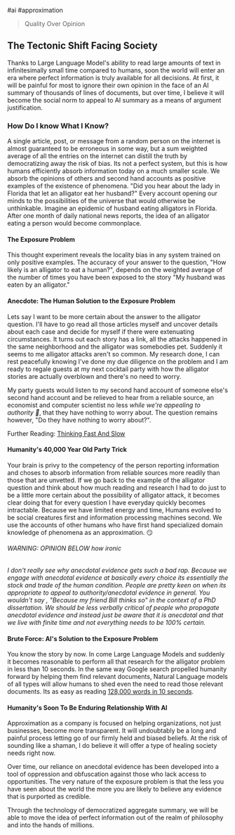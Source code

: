#ai #approximation
>Quality Over Opinion
## The Tectonic Shift Facing Society
Thanks to Large Language Model's ability to read large amounts of text in infinitesimally small time compared to humans, soon the world will enter an era where perfect information is truly available for all decisions. At first, it will be painful for most to ignore their own opinion in the face of an AI summary of thousands of lines of documents, but over time, I believe it will become the social norm to appeal to AI summary as a means of argument justification.
### How Do I know What I Know?
A single article, post, or message from a random person on the internet is almost guaranteed to be erroneous in some way, but a sum weighted average of all the entries on the internet can distill the truth by democratizing away the risk of bias. Its not a perfect system, but this is how humans efficiently absorb information today on a much smaller scale. We absorb the opinions of others and second hand accounts as positive examples of the existence of phenomena. "Did you hear about the lady in Florida that let an alligator eat her husband?" Every account opening our minds to the possibilities of the universe that would otherwise be unthinkable. Imagine an epidemic of husband eating alligators in Florida. After one month of daily national news reports, the idea of an alligator eating a person would become commonplace. 
#### The Exposure Problem 
This thought experiment reveals the locality bias in any system trained on only positive examples. The accuracy of your answer to the question, "How likely is an alligator to eat a human?", depends on the weighted average of the number of times you have been exposed to the story "My husband was eaten by an alligator."
#### Anecdote: The Human Solution to the Exposure Problem
Lets say I want to be more certain about the answer to the alligator question. I'll have to go read all those articles myself and uncover details about each case and decide for myself if there were extenuating circumstances. It turns out each story has a link, all the attacks happened in the same neighborhood and the alligator was somebodies pet. Suddenly it seems to me alligator attacks aren't so common. My research done, I can rest peacefully knowing I've done my due diligence on the problem and I am ready to regale guests at my next cocktail party with how the alligator stories are actually overblown and there's no need to worry.

My party guests would listen to my second hand account of someone else's second hand account and be relieved to hear from a reliable source, an economist and computer scientist no less *while we're appealing to authority 🎉*, that they have nothing to worry about. The question remains however, "Do they have nothing to worry about?".

Further Reading:
[Thinking Fast And Slow](https://www.amazon.com/Thinking-Fast-Slow-Kahneman-Daniel/dp/0141033576/)
#### Humanity's 40,000 Year Old Party Trick
Your brain is privy to the competency of the person reporting information and choses to absorb information from reliable sources more readily than those that are unvetted. If we go back to the example of the alligator question and think about how much reading and research I had to do just to be a little more certain about the possibility of alligator attack, it becomes clear doing that for every question I have everyday quickly becomes intractable. Because we have limited energy and time, Humans evolved to be social creatures first and information processing machines second. We use the accounts of other humans who have first hand specialized domain knowledge of phenomena as an approximation. 😏
###### WARNING: OPINION BELOW *how ironic*
*I don't really see why anecdotal evidence gets such a bad rap. Because we engage with anecdotal evidence at basically every choice its essentially the stock and trade of the human condition. People are pretty keen on when its appropriate to appeal to authority/anecdotal evidence in general. You wouldn't say , "Because my friend Bill thinks so" in the context of a PhD dissertation. We should be less verbally critical of people who propagate anecdotal evidence and instead just be aware that it is anecdotal and that we live with finite time and not everything needs to be 100% certain.*
#### Brute Force: AI's Solution to the Exposure Problem
You know the story by now. In come Large Language Models and suddenly it becomes reasonable to perform all that research for the alligator problem in less than 10 seconds. In the same way Google search propelled humanity forward by helping them find relevant documents, Natural Language models of all types will allow humans to shed even the need to read those relevant documents. Its as easy as reading [128,000 words in 10 seconds](https://openai.com/blog/new-models-and-developer-products-announced-at-devday).
#### Humanity's Soon To Be Enduring Relationship With AI
Approximation as a company is focused on helping organizations, not just businesses, become more transparent. It will undoubtably be a long and painful process letting go of our firmly held and biased beliefs. At the risk of sounding like a shaman, I do believe it will offer a type of healing society needs right now. 

Over time, our reliance on anecdotal evidence has been developed into a tool of oppression and obfuscation against those who lack access to opportunities. The very nature of the exposure problem is that the less you have seen about the world the more you are likely to believe any evidence that is purported as credible.

Through the technology of democratized aggregate summary, we will be able to move the idea of perfect information out of the realm of philosophy and into the hands of millions.



